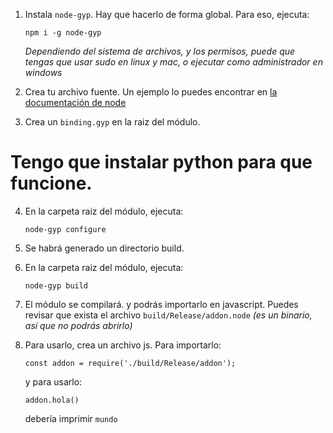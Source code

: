 1. Instala `node-gyp`. Hay que hacerlo de forma global. Para eso, ejecuta:

    ```npm i -g node-gyp```

    _Dependiendo del sistema de archivos, y los permisos, puede que tengas que usar sudo en linux y mac, o ejecutar como administrador en windows_

2. Crea tu archivo fuente. Un ejemplo lo puedes encontrar en [la documentación de node](https://nodejs.org/api/addons.html#addons_hello_world)
3. Crea un `binding.gyp` en la raiz del módulo. 
# Tengo que instalar python para que funcione.
4. En la carpeta raiz del módulo, ejecuta: 

    ```node-gyp configure```

5. Se habrá generado un directorio build.
6. En la carpeta raiz del módulo, ejecuta:

    ```node-gyp build```

7. El módulo se compilará. y podrás importarlo en javascript. Puedes revisar que exista el archivo `build/Release/addon.node` _(es un binario, así que no podrás abrirlo)_
8. Para usarlo, crea un archivo js. Para importarlo:

    ```const addon = require('./build/Release/addon');```

    y para usarlo:

    ```addon.hola()```

    debería imprimir `mundo`